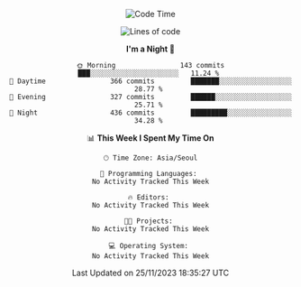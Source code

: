 <div align=center>
 
<!--START_SECTION:waka-->
![Code Time](http://img.shields.io/badge/Code%20Time-389%20hrs%2029%20mins-blue)

![Lines of code](https://img.shields.io/badge/From%20Hello%20World%20I%27ve%20Written-3.2%20million%20lines%20of%20code-blue)

**I'm a Night 🦉** 

```text
🌞 Morning                143 commits         ███░░░░░░░░░░░░░░░░░░░░░░   11.24 % 
🌆 Daytime                366 commits         ███████░░░░░░░░░░░░░░░░░░   28.77 % 
🌃 Evening                327 commits         ██████░░░░░░░░░░░░░░░░░░░   25.71 % 
🌙 Night                  436 commits         █████████░░░░░░░░░░░░░░░░   34.28 % 
```


📊 **This Week I Spent My Time On** 

```text
🕑︎ Time Zone: Asia/Seoul

💬 Programming Languages: 
No Activity Tracked This Week

🔥 Editors: 
No Activity Tracked This Week

🐱‍💻 Projects: 
No Activity Tracked This Week

💻 Operating System: 
No Activity Tracked This Week
```


 Last Updated on 25/11/2023 18:35:27 UTC
<!--END_SECTION:waka-->
 </div>
